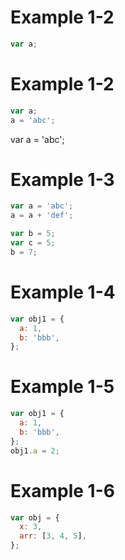 # Example 1-2
```js
var a;
```
# Example 1-2
```js
var a; 
a = 'abc'; 
```
var a = 'abc';

# Example 1-3
```js
var a = 'abc';
a = a + 'def';

var b = 5;
var c = 5;
b = 7;
```
# Example 1-4
```js
var obj1 = {
  a: 1,
  b: 'bbb',
};
```
# Example 1-5
```js
var obj1 = {
  a: 1,
  b: 'bbb',
};
obj1.a = 2;
```
# Example 1-6
```js
var obj = {
  x: 3,
  arr: [3, 4, 5],
};
```
